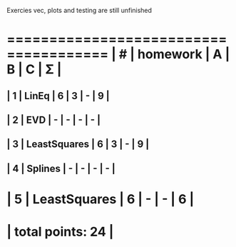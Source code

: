 Exercies vec, plots and testing are still unfinished

 ======================================
| #  | homework      | A | B | C | Σ   |
 ======================================
| 1  | LinEq         | 6 | 3 | - | 9  |
---------------------------------------
| 2  | EVD           | - | - | - |  -  |
---------------------------------------
| 3  | LeastSquares  | 6 | 3 | - |  9  |
---------------------------------------
| 4  | Splines       | - | - | - |  -  |
---------------------------------------
| 5  | LeastSquares  | 6 | - | - |  6  |
 ======================================
|                    total points: 24  |
 ======================================
